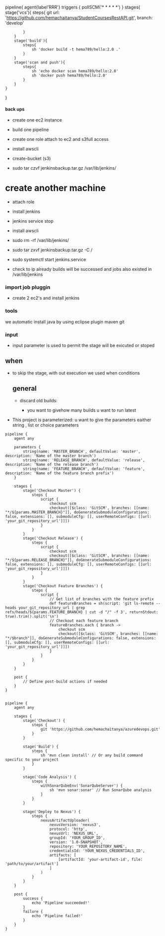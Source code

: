 pipeline{
    agent{label'RRR'}
     triggers { 
        pollSCM('* * * * *')
    }
    stages{
        stage('vcs'){
            steps{
                git url: 'https://github.com/hemachaitanya/StudentCoursesRestAPI.git',
                    branch: 'develop'
            
            }
        }
        stage('build'){
            steps{
                sh 'docker build -t hema789/hello:2.0 .'
            }
        }
        stage('scan and push'){
            steps{
                sh 'echo docker scan hema789/hello:2.0'
                sh 'docker push hema789/hello:2.0'
            }
        }
    }
}




#### back ups
 
 * create one ec2 instance

 * build one pipeline

 * create one role attach to ec2 and s3full access

 * install awscli
 
* create-bucket (s3)

* sudo tar czvf jenkinsbackup.tar.gz /var/lib/jenkins/

# create another machine

* attach role

* install jenkins

* jenkins service stop

*  install awscli

* sudo rm -rf /var/lib/jenkins/

* sudo tar zxvf jenkinsbackup.tar.gz -C /

* sudo systemctl start jenkins.service

* check to ip already builds will be successed and jobs also existed in /var/lib/jenkins

### import job pluggin

* create 2 ec2's and install jenkins

### tools
 we automatic install java by using eclipse plugin
 maven
 git 
### input

* input parameter is used to permit the stage will be exicuted or stoped
## when 

* to skip the stage, with out execution  we used when conditions
  ## general

  * discard old builds:
 
      * you want to givehow many builds u want to run latest
* This project is parameterized:
       u want to give the parameters eaither string , list or choice parameters
  

```Jenkinsfile
pipeline {
    agent any
    
    parameters {
        string(name: 'MASTER_BRANCH', defaultValue: 'master', description: 'Name of the master branch')
        string(name: 'RELEASE_BRANCH', defaultValue: 'release', description: 'Name of the release branch')
        string(name: 'FEATURE_BRANCH', defaultValue: 'feature', description: 'Name of the feature branch prefix')
    }
    
    stages {
        stage('Checkout Master') {
            steps {
                script {
                    checkout scm
                    checkout([$class: 'GitSCM', branches: [[name: "*/${params.MASTER_BRANCH}"]], doGenerateSubmoduleConfigurations: false, extensions: [], submoduleCfg: [], userRemoteConfigs: [[url: 'your_git_repository_url']]])
                }
            }
        }
        stage('Checkout Release') {
            steps {
                script {
                    checkout scm
                    checkout([$class: 'GitSCM', branches: [[name: "*/${params.RELEASE_BRANCH}"]], doGenerateSubmoduleConfigurations: false, extensions: [], submoduleCfg: [], userRemoteConfigs: [[url: 'your_git_repository_url']]])
                }
            }
        }
        stage('Checkout Feature Branches') {
            steps {
                script {
                    // Get list of branches with the feature prefix
                    def featureBranches = sh(script: 'git ls-remote --heads your_git_repository_url | grep refs/heads/${params.FEATURE_BRANCH} | cut -d "/" -f 3', returnStdout: true).trim().split('\n')
                    // Checkout each feature branch
                    featureBranches.each { branch ->
                        checkout scm
                        checkout([$class: 'GitSCM', branches: [[name: "*/$branch"]], doGenerateSubmoduleConfigurations: false, extensions: [], submoduleCfg: [], userRemoteConfigs: [[url: 'your_git_repository_url']]])
                    }
                }
            }
        }
    }
    
    post {
        // Define post-build actions if needed
    }
}


```


```Jenkinsfile
pipeline {
    agent any
    
    stages {
        stage('Checkout') {
            steps {
                git 'https://github.com/hemachaitanya/azuredevops.git'
            }
        }
        
        stage('Build') {
            steps {
                sh 'mvn clean install' // Or any build command specific to your project
            }
        }
        
        stage('Code Analysis') {
            steps {
                withSonarQubeEnv('SonarQubeServer') {
                    sh 'mvn sonar:sonar' // Run SonarQube analysis
                }
            }
        }
        
        stage('Deploy to Nexus') {
            steps {
                nexusArtifactUploader(
                    nexusVersion: 'nexus3',
                    protocol: 'http',
                    nexusUrl: 'NEXUS_URL',
                    groupId: 'YOUR_GROUP_ID',
                    version: '1.0-SNAPSHOT',
                    repository: 'YOUR_REPOSITORY_NAME',
                    credentialsId: 'YOUR_NEXUS_CREDENTIALS_ID',
                    artifacts: [
                        [artifactId: 'your-artifact-id', file: 'path/to/your/artifact']
                    ]
                )
            }
        }
    }
    
    post {
        success {
            echo 'Pipeline succeeded!'
        }
        failure {
            echo 'Pipeline failed!'
        }
    }
}
```
